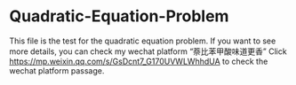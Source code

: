 # Quadratic-Equation-Problem

This file is the test for the quadratic equation problem. If you want to see more details, you can check my wechat platform “萘比苯甲酸味道更香”
Click https://mp.weixin.qq.com/s/GsDcnt7_G170UVWLWhhdUA to check the wechat platform passage.
